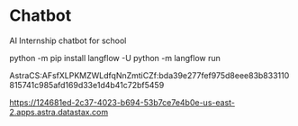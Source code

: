 # Chatbot
AI Internship chatbot for school

python -m pip install langflow -U
python -m langflow run

AstraCS:AFsfXLPKMZWLdfqNnZmtiCZf:bda39e277fef975d8eee83b833110815741c985afd169d33e1d4b41c72bf5459

https://124681ed-2c37-4023-b694-53b7ce7e4b0e-us-east-2.apps.astra.datastax.com
